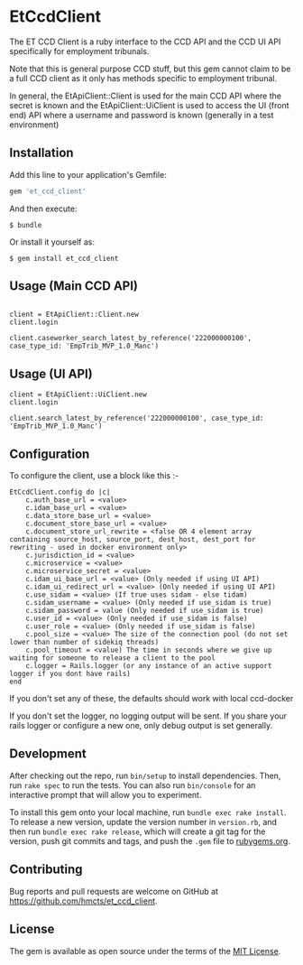 # EtCcdClient

The ET CCD Client is a ruby interface to the CCD API and the CCD UI API specifically for employment
tribunals.

Note that this is general purpose CCD stuff, but this gem cannot claim to be a full CCD client
as it only has methods specific to employment tribunal.

In general, the EtApiClient::Client is used for the main CCD API where the secret is known and the
EtApiClient::UiClient is used to access the UI (front end) API where a username and password is known (generally
 in a test environment)

## Installation

Add this line to your application's Gemfile:

```ruby
gem 'et_ccd_client'
```

And then execute:

    $ bundle

Or install it yourself as:

    $ gem install et_ccd_client

## Usage (Main CCD API)

```

client = EtApiClient::Client.new
client.login

client.caseworker_search_latest_by_reference('222000000100', case_type_id: 'EmpTrib_MVP_1.0_Manc')

```

## Usage (UI API)

```
client = EtApiClient::UiClient.new
client.login

client.search_latest_by_reference('222000000100', case_type_id: 'EmpTrib_MVP_1.0_Manc')

```
## Configuration

To configure the client, use a block like this :-

```
EtCcdClient.config do |c|
    c.auth_base_url = <value>
    c.idam_base_url = <value>
    c.data_store_base_url = <value>
    c.document_store_base_url = <value>
    c.document_store_url_rewrite = <false OR 4 element array containing source_host, source_port, dest_host, dest_port for rewriting - used in docker environment only>
    c.jurisdiction_id = <value>
    c.microservice = <value>
    c.microservice_secret = <value>
    c.idam_ui_base_url = <value> (Only needed if using UI API)
    c.idam_ui_redirect_url = <value> (Only needed if using UI API)
    c.use_sidam = <value> (If true uses sidam - else tidam)
    c.sidam_username = <value> (Only needed if use_sidam is true)
    c.sidam_password = value (Only needed if use_sidam is true)
    c.user_id = <value> (Only needed if use_sidam is false)
    c.user_role = <value> (Only needed if use_sidam is false)
    c.pool_size = <value> The size of the connection pool (do not set lower than number of sidekiq threads)
    c.pool_timeout = <value) The time in seconds where we give up waiting for someone to release a client to the pool
    c.logger = Rails.logger (or any instance of an active support logger if you dont have rails)
end

```

If you don't set any of these, the defaults should work with local ccd-docker

If you don't set the logger, no logging output will be sent.
If you share your rails logger or configure a new one, only debug output is set generally.

## Development

After checking out the repo, run `bin/setup` to install dependencies. Then, run `rake spec` to run the tests. You can also run `bin/console` for an interactive prompt that will allow you to experiment.

To install this gem onto your local machine, run `bundle exec rake install`. To release a new version, update the version number in `version.rb`, and then run `bundle exec rake release`, which will create a git tag for the version, push git commits and tags, and push the `.gem` file to [rubygems.org](https://rubygems.org).

## Contributing

Bug reports and pull requests are welcome on GitHub at https://github.com/hmcts/et_ccd_client.

## License

The gem is available as open source under the terms of the [MIT License](https://opensource.org/licenses/MIT).
